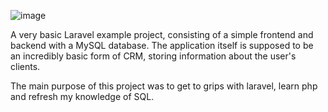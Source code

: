 ![image](https://user-images.githubusercontent.com/64590495/201734826-2586d330-d8f4-4965-99da-cd4043f8f40f.png)

A very basic Laravel example project, consisting of a simple frontend and backend with a MySQL database. The application itself is supposed to be an incredibly basic form of CRM, storing information about the user's clients.

The main purpose of this project was to get to grips with laravel, learn php and refresh my knowledge of SQL.

